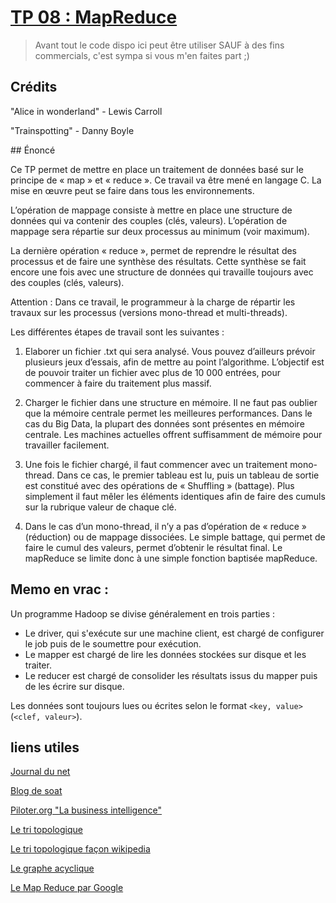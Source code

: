# [TP 08 : MapReduce](https://drive.google.com/file/d/0B-vA3-U63KZXcDlpVG5nOFFYS28/view "lien du TP")

> Avant tout le code dispo ici peut être utiliser SAUF à des fins commercials, c'est sympa si vous m'en faites part ;)

## Crédits

"Alice in wonderland" - Lewis Carroll

"Trainspotting" - Danny Boyle

## Énoncé

Ce TP permet de mettre en place un traitement de données basé sur le principe de « map » et « reduce ».
Ce travail va être mené en langage C. La mise en œuvre peut se faire dans tous les environnements.

L’opération de mappage consiste à mettre en place une structure de données qui va contenir des couples (clés, valeurs).
L’opération de mappage sera répartie sur deux processus au minimum (voir maximum).

La dernière opération « reduce », permet de reprendre le résultat des processus et de faire une synthèse des résultats. Cette synthèse se fait encore une fois avec une structure de données qui travaille toujours avec des couples (clés, valeurs).

Attention : Dans ce travail, le programmeur à la charge de répartir les travaux sur les processus (versions mono-thread et multi-threads).

Les différentes étapes de travail sont les suivantes :

1. Elaborer un fichier .txt qui sera analysé. Vous pouvez d’ailleurs prévoir plusieurs jeux d’essais, afin de mettre au point l’algorithme. L’objectif est de pouvoir traiter un fichier avec plus de 10 000 entrées, pour commencer à faire du traitement plus massif.

2. Charger le fichier dans une structure en mémoire. Il ne faut pas oublier que la mémoire centrale permet les meilleures performances. Dans le cas du Big Data, la plupart des données sont présentes en mémoire centrale. Les machines actuelles offrent suffisamment de mémoire pour travailler facilement.

3. Une fois le fichier chargé, il faut commencer avec un traitement mono-thread. Dans ce cas, le premier tableau est lu, puis un tableau de sortie est constitué avec des opérations de « Shuffling » (battage). Plus simplement il faut mêler les éléments identiques afin de faire des cumuls sur la rubrique valeur de chaque clé.

4. Dans le cas d’un mono-thread, il n’y a pas d’opération de « reduce » (réduction) ou de mappage dissociées. Le simple battage, qui permet de faire le cumul des valeurs, permet d’obtenir le résultat final. Le mapReduce se limite donc à une simple fonction baptisée mapReduce.

## Memo en vrac :

Un programme Hadoop se divise généralement en trois parties :

- Le driver, qui s'exécute sur une machine client, est chargé de configurer le job puis de le soumettre pour exécution.
- Le mapper est chargé de lire les données stockées sur disque et les traiter.
- Le reducer est chargé de consolider les résultats issus du mapper puis de les écrire sur disque.

Les données sont toujours lues ou écrites selon le format `<key, value>` (`<clef, valeur>`). 

## liens utiles
[Journal du net](http://www.journaldunet.com/developpeur/outils/mapreduce.shtml)

[Blog de soat](http://blog.soat.fr/2015/05/comprendre-mapreduce/ "avec des poneys !")

[Piloter.org "La business intelligence"](http://www.piloter.org/business-intelligence/map-reduce.htm)

[Le tri topologique](http://stephane.bunel.org/Algo/tri-topologique)

[Le tri topologique façon wikipedia](https://fr.wikipedia.org/wiki/Tri_topologique)

[Le graphe acyclique](https://fr.wikipedia.org/wiki/Graphe_orient%C3%A9_acyclique)

[Le Map Reduce par Google](http://research.google.com/archive/mapreduce-osdi04-slides/)

